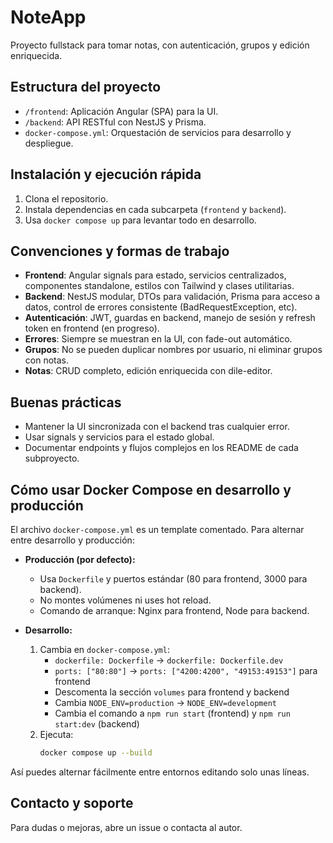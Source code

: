 # NoteApp

Proyecto fullstack para tomar notas, con autenticación, grupos y edición enriquecida.

## Estructura del proyecto

- `/frontend`: Aplicación Angular (SPA) para la UI.
- `/backend`: API RESTful con NestJS y Prisma.
- `docker-compose.yml`: Orquestación de servicios para desarrollo y despliegue.

## Instalación y ejecución rápida

1. Clona el repositorio.
2. Instala dependencias en cada subcarpeta (`frontend` y `backend`).
3. Usa `docker compose up` para levantar todo en desarrollo.

## Convenciones y formas de trabajo

- **Frontend**: Angular signals para estado, servicios centralizados, componentes standalone, estilos con Tailwind y clases utilitarias.
- **Backend**: NestJS modular, DTOs para validación, Prisma para acceso a datos, control de errores consistente (BadRequestException, etc).
- **Autenticación**: JWT, guardas en backend, manejo de sesión y refresh token en frontend (en progreso).
- **Errores**: Siempre se muestran en la UI, con fade-out automático.
- **Grupos**: No se pueden duplicar nombres por usuario, ni eliminar grupos con notas.
- **Notas**: CRUD completo, edición enriquecida con dile-editor.

## Buenas prácticas

- Mantener la UI sincronizada con el backend tras cualquier error.
- Usar signals y servicios para el estado global.
- Documentar endpoints y flujos complejos en los README de cada subproyecto.

## Cómo usar Docker Compose en desarrollo y producción

El archivo `docker-compose.yml` es un template comentado. Para alternar entre desarrollo y producción:

- **Producción (por defecto):**

  - Usa `Dockerfile` y puertos estándar (80 para frontend, 3000 para backend).
  - No montes volúmenes ni uses hot reload.
  - Comando de arranque: Nginx para frontend, Node para backend.

- **Desarrollo:**
  1. Cambia en `docker-compose.yml`:
     - `dockerfile: Dockerfile` → `dockerfile: Dockerfile.dev`
     - `ports: ["80:80"]` → `ports: ["4200:4200", "49153:49153"]` para frontend
     - Descomenta la sección `volumes` para frontend y backend
     - Cambia `NODE_ENV=production` → `NODE_ENV=development`
     - Cambia el comando a `npm run start` (frontend) y `npm run start:dev` (backend)
  2. Ejecuta:
     ```bash
     docker compose up --build
     ```

Así puedes alternar fácilmente entre entornos editando solo unas líneas.

## Contacto y soporte

Para dudas o mejoras, abre un issue o contacta al autor.
